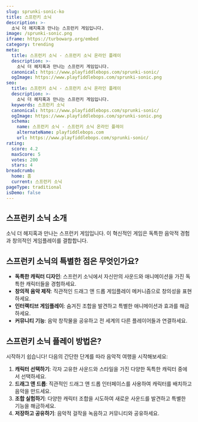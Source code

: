 ```yaml
---
slug: sprunki-sonic-ko
title: 스프런키 소닉
description: >-
  소닉 더 헤지혹과 만나는 스프런키 게임입니다.
image: /sprunki-sonic.png
iframe: https://turbowarp.org/embed
category: trending
meta:
  title: 스프런키 소닉 - 스프런키 소닉 온라인 플레이
  description: >-
    소닉 더 헤지혹과 만나는 스프런키 게임입니다.
  canonical: https://www.playfiddlebops.com/sprunki-sonic/
  ogImage: https://www.playfiddlebops.com/sprunki-sonic.png
seo:
  title: 스프런키 소닉 - 스프런키 소닉 온라인 플레이
  description: >-
    소닉 더 헤지혹과 만나는 스프런키 게임입니다.
  keywords: 스프런키 소닉
  canonical: https://www.playfiddlebops.com/sprunki-sonic/
  ogImage: https://www.playfiddlebops.com/sprunki-sonic.png
  schema:
    name: 스프런키 소닉 - 스프런키 소닉 온라인 플레이
    alternateName: playfiddlebops.com
    url: https://www.playfiddlebops.com/sprunki-sonic/
rating:
  score: 4.2
  maxScore: 5
  votes: 200
  stars: 4
breadcrumb:
  home: 홈
  current: 스프런키 소닉
pageType: traditional
isDemo: false
---
```


## 스프런키 소닉 소개

소닉 더 헤지혹과 만나는 스프런키 게임입니다. 이 혁신적인 게임은 독특한 음악적 경험과 창의적인 게임플레이를 결합합니다.

## 스프런키 소닉의 특별한 점은 무엇인가요?

- **독특한 캐릭터 디자인**: 스프런키 소닉에서 자신만의 사운드와 애니메이션을 가진 독특한 캐릭터들을 경험하세요.
- **창의적 음악 제작**: 직관적인 드래그 앤 드롭 게임플레이 메커니즘으로 창의성을 표현하세요.
- **인터랙티브 게임플레이**: 숨겨진 조합을 발견하고 특별한 애니메이션과 효과를 해금하세요.
- **커뮤니티 기능**: 음악 창작물을 공유하고 전 세계의 다른 플레이어들과 연결하세요.

## 스프런키 소닉 플레이 방법은?

시작하기 쉽습니다\! 다음의 간단한 단계를 따라 음악적 여행을 시작해보세요:

1. **캐릭터 선택하기**: 각자 고유한 사운드와 스타일을 가진 다양한 독특한 캐릭터 중에서 선택하세요.
1. **드래그 앤 드롭**: 직관적인 드래그 앤 드롭 인터페이스를 사용하여 캐릭터를 배치하고 음악을 만드세요.
1. **조합 실험하기**: 다양한 캐릭터 조합을 시도하여 새로운 사운드를 발견하고 특별한 기능을 해금하세요.
1. **저장하고 공유하기**: 음악적 걸작을 녹음하고 커뮤니티와 공유하세요.
